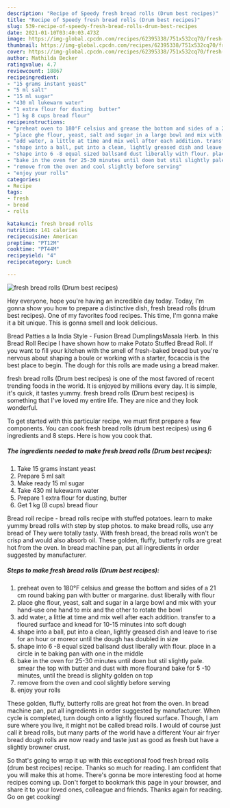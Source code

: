 ```yaml
---
description: "Recipe of Speedy fresh bread rolls (Drum best recipes)"
title: "Recipe of Speedy fresh bread rolls (Drum best recipes)"
slug: 539-recipe-of-speedy-fresh-bread-rolls-drum-best-recipes
date: 2021-01-10T03:40:03.473Z
image: https://img-global.cpcdn.com/recipes/62395338/751x532cq70/fresh-bread-rolls-drum-best-recipes-recipe-main-photo.jpg
thumbnail: https://img-global.cpcdn.com/recipes/62395338/751x532cq70/fresh-bread-rolls-drum-best-recipes-recipe-main-photo.jpg
cover: https://img-global.cpcdn.com/recipes/62395338/751x532cq70/fresh-bread-rolls-drum-best-recipes-recipe-main-photo.jpg
author: Mathilda Becker
ratingvalue: 4.7
reviewcount: 18867
recipeingredient:
- "15 grams instant yeast"
- "5 ml salt"
- "15 ml sugar"
- "430 ml lukewarm water"
- "1 extra flour for dusting  butter"
- "1 kg 8 cups bread flour"
recipeinstructions:
- "preheat oven to 180°F celsius and grease the bottom and sides of a 21 cm round baking pan with butter or margarine. dust liberally with flour"
- "place ghe flour, yeast, salt and sugar in a large bowl and mix with your hand-use one hand to mix and the other to rotate the bowl"
- "add water, a little at time and mix well after each addition. transfer to a floured surface and knead for 10-15 minutes into soft dough"
- "shape into a ball, put into a clean, lightly greased dish and leave to rise for an hour or moreor until the dough has doubled in size"
- "shape into 6 -8 equal sized ballsand dust liberally with flour. place in a circle in te baking pan with one in the middle"
- "bake in the oven for 25-30 minutes until doen but stil slightly pale. smear the top with butter and dust with more flourand bake for 5 -10 minutes, until the bread is slighlty golden on top"
- "remove from the oven and cool slightly before serving"
- "enjoy your rolls"
categories:
- Recipe
tags:
- fresh
- bread
- rolls

katakunci: fresh bread rolls 
nutrition: 141 calories
recipecuisine: American
preptime: "PT12M"
cooktime: "PT44M"
recipeyield: "4"
recipecategory: Lunch

---
```



![fresh bread rolls (Drum best recipes)](https://img-global.cpcdn.com/recipes/62395338/751x532cq70/fresh-bread-rolls-drum-best-recipes-recipe-main-photo.jpg)

Hey everyone, hope you're having an incredible day today. Today, I'm gonna show you how to prepare a distinctive dish, fresh bread rolls (drum best recipes). One of my favorites food recipes. This time, I'm gonna make it a bit unique. This is gonna smell and look delicious.

Bread Patties a la India Style - Fusion Bread DumplingsMasala Herb. In this Bread Roll Recipe I have shown how to make Potato Stuffed Bread Roll. If you want to fill your kitchen with the smell of fresh-baked bread but you&#39;re nervous about shaping a boule or working with a starter, focaccia is the best place to begin. The dough for this rolls are made using a bread maker.

fresh bread rolls (Drum best recipes) is one of the most favored of recent trending foods in the world. It is enjoyed by millions every day. It is simple, it's quick, it tastes yummy. fresh bread rolls (Drum best recipes) is something that I've loved my entire life. They are nice and they look wonderful.


To get started with this particular recipe, we must first prepare a few components. You can cook fresh bread rolls (drum best recipes) using 6 ingredients and 8 steps. Here is how you cook that.

<!--inarticleads1-->

##### The ingredients needed to make fresh bread rolls (Drum best recipes):

1. Take 15 grams instant yeast
1. Prepare 5 ml salt
1. Make ready 15 ml sugar
1. Take 430 ml lukewarm water
1. Prepare 1 extra flour for dusting,  butter
1. Get 1 kg (8 cups) bread flour


Bread roll recipe - bread rolls recipe with stuffed potatoes. learn to make yummy bread rolls with step by step photos. to make bread rolls, use any bread of They were totally tasty. With fresh bread, the bread rolls won&#39;t be crisp and would also absorb oil. These golden, fluffy, butterfy rolls are great hot from the oven. In bread machine pan, put all ingredients in order suggested by manufacturer. 

<!--inarticleads2-->

##### Steps to make fresh bread rolls (Drum best recipes):

1. preheat oven to 180°F celsius and grease the bottom and sides of a 21 cm round baking pan with butter or margarine. dust liberally with flour
1. place ghe flour, yeast, salt and sugar in a large bowl and mix with your hand-use one hand to mix and the other to rotate the bowl
1. add water, a little at time and mix well after each addition. transfer to a floured surface and knead for 10-15 minutes into soft dough
1. shape into a ball, put into a clean, lightly greased dish and leave to rise for an hour or moreor until the dough has doubled in size
1. shape into 6 -8 equal sized ballsand dust liberally with flour. place in a circle in te baking pan with one in the middle
1. bake in the oven for 25-30 minutes until doen but stil slightly pale. smear the top with butter and dust with more flourand bake for 5 -10 minutes, until the bread is slighlty golden on top
1. remove from the oven and cool slightly before serving
1. enjoy your rolls


These golden, fluffy, butterfy rolls are great hot from the oven. In bread machine pan, put all ingredients in order suggested by manufacturer. When cycle is completed, turn dough onto a lightly floured surface. Though, I am sure where you live, it might not be called bread rolls. I would of course just call it bread rolls, but many parts of the world have a different Your air fryer bread dough rolls are now ready and taste just as good as fresh but have a slightly browner crust. 

So that's going to wrap it up with this exceptional food fresh bread rolls (drum best recipes) recipe. Thanks so much for reading. I am confident that you will make this at home. There's gonna be more interesting food at home recipes coming up. Don't forget to bookmark this page in your browser, and share it to your loved ones, colleague and friends. Thanks again for reading. Go on get cooking!
